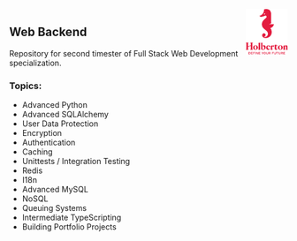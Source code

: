 <img align="right" width="15%" src="./holberton.png"/>

## **Web Backend**

Repository for second timester of Full Stack Web Development specialization.

### **Topics:**

- Advanced Python
- Advanced SQLAlchemy
- User Data Protection
- Encryption
- Authentication
- Caching
- Unittests / Integration Testing
- Redis
- I18n
- Advanced MySQL
- NoSQL
- Queuing Systems
- Intermediate TypeScripting
- Building Portfolio Projects
